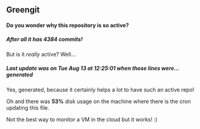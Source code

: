 ## Greengit

#### Do you wonder why this repository is so active?

##### After all it has 4384 commits!

But is it *really* active? Well...

##### Last update was on Tue Aug 13 at 12:25:01 when those lines were... generated

Yes, generated, because it certainly helps a lot to have such an active repo!

Oh and there was **53%** disk usage on the machine
where there is the cron updating this file.

Not the best way to monitor a VM in the cloud but it works! :)
